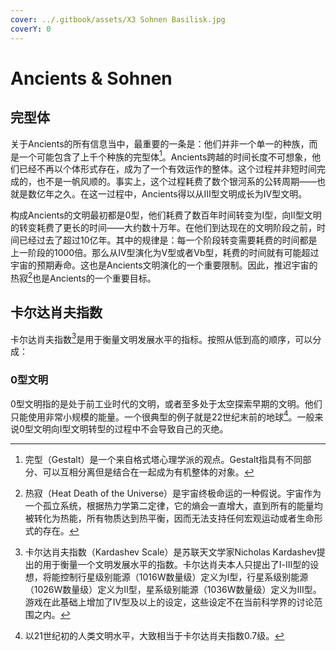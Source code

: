 ```yaml
---
cover: ../.gitbook/assets/X3 Sohnen Basilisk.jpg
coverY: 0
---
```


# Ancients & Sohnen

## 完型体

关于Ancients的所有信息当中，最重要的一条是：他们并非一个单一的种族，而是一个可能包含了上千个种族的完型体[^1]。Ancients跨越的时间长度不可想象，他们已经不再以个体形式存在，成为了一个有效运作的整体。这个过程并非短时间完成的，也不是一帆风顺的。事实上，这个过程耗费了数个银河系的公转周期——也就是数亿年之久。在这一过程中，Ancients得以从Ⅲ型文明成长为Ⅳ型文明。

构成Ancients的文明最初都是0型，他们耗费了数百年时间转变为Ⅰ型，向Ⅱ型文明的转变耗费了更长的时间——大约数十万年。在他们到达现在的文明阶段之前，时间已经过去了超过10亿年。其中的规律是：每一个阶段转变需要耗费的时间都是上一阶段的1000倍。那么从Ⅳ型演化为Ⅴ型或者Ⅴb型，耗费的时间就有可能超过宇宙的预期寿命。这也是Ancients文明演化的一个重要限制。因此，推迟宇宙的热寂[^2]也是Ancients的一个重要目标。

## 卡尔达肖夫指数

卡尔达肖夫指数[^3]是用于衡量文明发展水平的指标。按照从低到高的顺序，可以分成：

### 0型文明

0型文明指的是处于前工业时代的文明，或者至多处于太空探索早期的文明。他们只能使用非常小规模的能量。一个很典型的例子就是22世纪末前的地球[^4]。一般来说0型文明向Ⅰ型文明转型的过程中不会导致自己的灭绝。

[^1]: 完型（Gestalt）是一个来自格式塔心理学派的观点。Gestalt指具有不同部分、可以互相分离但是结合在一起成为有机整体的对象。

[^2]: 热寂（Heat Death of the Universe）是宇宙终极命运的一种假说。宇宙作为一个孤立系统，根据热力学第二定律，它的熵会一直增大，直到所有的能量均被转化为热能，所有物质达到热平衡，因而无法支持任何宏观运动或者生命形式的存在。

[^3]: 卡尔达肖夫指数（Kardashev Scale）是苏联天文学家Nicholas Kardashev提出的用于衡量一个文明发展水平的指数。卡尔达肖夫本人只提出了Ⅰ-Ⅲ型的设想，将能控制行星级别能源（1016W数量级）定义为Ⅰ型，行星系级别能源（1026W数量级）定义为Ⅱ型，星系级别能源（1036W数量级）定义为Ⅲ型。游戏在此基础上增加了Ⅳ型及以上的设定，这些设定不在当前科学界的讨论范围之内。

[^4]: 以21世纪初的人类文明水平，大致相当于卡尔达肖夫指数0.7级。
